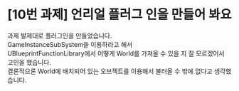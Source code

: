 # [10번 과제] 언리얼 플러그 인을 만들어 봐요 

과제 발제대로 플러그인을 만들었습니다.<br>
GameInstanceSubSystem을 이용하라고 해서<br>
UBlueprintFunctionLibrary에서 어떻게 World를 가져올 수 있을 지 잘 모르겠어서 고민을 했습니다.<br>
결론적으론 World에 배치되어 있는 오브젝트를 이용해서 불러올 수 밖에 없다고 생각했습니다.
